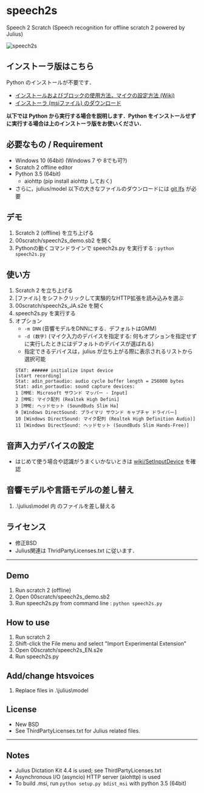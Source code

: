 # speech2s
Speech 2 Scratch (Speech recognition for offline scratch 2 powered by Julius)

![speech2s](https://github.com/memakura/speech2s/blob/master/images/ScratchSpeechRecog.png)

## インストーラ版はこちら
Python のインストールが不要です．
- [インストールおよびブロックの使用方法，マイクの設定方法 (Wiki)](https://github.com/memakura/speech2s/wiki)
- [インストーラ (msiファイル) のダウンロード](https://github.com/memakura/speech2s/releases)

**以下では Python から実行する場合を説明します．Python をインストールせずに実行する場合は上のインストーラ版をお使いください．**

## 必要なもの / Requirement
- Windows 10 (64bit) (Windows 7 や 8でも可?)
- Scratch 2 offline editor
- Python 3.5 (64bit)
    - aiohttp (pip install aiohttp しておく)
- さらに，julius/model 以下の大きなファイルのダウンロードには [git lfs](https://git-lfs.github.com/) が必要

## デモ
1. Scratch 2 (offline) を立ち上げる
1. 00scratch/speech2s_demo.sb2 を開く
1. Pythonの動くコマンドラインで speech2s.py を実行する : `python speech2s.py`

## 使い方
1. Scratch 2 を立ち上げる
1. [ファイル] をシフトクリックして実験的なHTTP拡張を読み込みを選ぶ
1. 00scratch/speech2s_JA.s2e を開く
1. speech2s.py を実行する
1. オプション
    - `-m DNN` (音響モデルをDNNにする．デフォルトはGMM)
    - `-d (数字)` (マイク入力のデバイスを指定する: 何もオプションを指定せずに実行したときにはデフォルトのデバイスが選ばれる)
    - 指定できるデバイスは，julius が立ち上がる際に表示されるリストから選択可能
    ```
    STAT: ###### initialize input device
    [start recording]
    Stat: adin_portaudio: audio cycle buffer length = 256000 bytes
    Stat: adin_portaudio: sound capture devices:
    1 [MME: Microsoft サウンド マッパー - Input]
    2 [MME: マイク配列 (Realtek High Defini]
    3 [MME: ヘッドセット (SoundBuds Slim Ha]
    9 [Windows DirectSound: プライマリ サウンド キャプチャ ドライバー]
    10 [Windows DirectSound: マイク配列 (Realtek High Definition Audio)]
    11 [Windows DirectSound: ヘッドセット (SoundBuds Slim Hands-Free)]
    ```

## 音声入力デバイスの設定
- はじめて使う場合や認識がうまくいかないときは [wiki/SetInputDevice](https://github.com/memakura/speech2s/wiki/SetInputDevice) を確認

## 音響モデルや言語モデルの差し替え
1. .\julius\model 内 のファイルを差し替える

## ライセンス
- 修正BSD
- Julius関連は ThridPartyLicenses.txt に従います．

----

## Demo
1. Run scratch 2 (offline)
1. Open 00scratch/speech2s_demo.sb2
1. Run speech2s.py from command line : `python speech2s.py`

## How to use
1. Run scratch 2
1. Shift-click the File menu and select "Import Experimental Extension"
1. Open 00scratch/speech2s_EN.s2e
1. Run speech2s.py

## Add/change htsvoices
1. Replace files in .\julius\model

## License
- New BSD
- See ThirdPartyLicenses.txt for Julius related files.

----
## Notes
- Julius Dictation Kit 4.4 is used; see ThirdPartyLicenses.txt
- Asynchronous I/O (asyncio) HTTP server (aiohttp) is used
- To build .msi, run `python setup.py bdist_msi` with python 3.5 (64bit)

